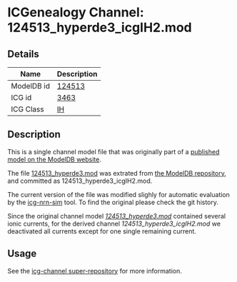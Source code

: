# ICGenealogy Channel: 124513\_hyperde3\_icgIH2.mod

## Details

Name | Description
---- | -----------
ModelDB id | [124513](http://senselab.med.yale.edu/ModelDB/ShowModel.cshtml?model=124513)
ICG id | [3463](http://icg.neurotheory.ox.ac.uk/channels/4/3463)
ICG Class | [IH](http://icg.neurotheory.ox.ac.uk/channels/4)

## Description

This is a single channel model file that was originally part of a [published model on the ModelDB website](http://senselab.med.yale.edu/ModelDB/ShowModel.cshtml?model=124513).


The file [124513\_hyperde3.mod](124513_hyperde3_icgIH2.mod) was extrated from [the ModelDB repository](http://senselab.med.yale.edu/ModelDB/ShowModel.cshtml?model=124513), and committed as 124513\_hyperde3\_icgIH2.mod.

The current version of the file was modified slighly for automatic evaluation by the [icg-nrn-sim](https://github.com/icgenealogy/icg-nrn-sim) tool. To find the original please check the git history.

Since the original channel model *[124513\_hyperde3.mod](http://senselab.med.yale.edu/ModelDB/ShowModel.cshtml?model=124513)* contained several ionic currents, for the derived channel *124513\_hyperde3\_icgIH2.mod* we deactivated all currents except for one single remaining current.


## Usage

See the [icg-channel super-repository](https://github.com/icgenealogy/icg-channels) for more information.